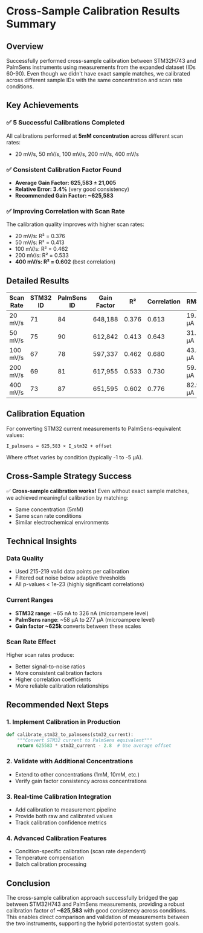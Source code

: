 # Cross-Sample Calibration Results Summary

## Overview
Successfully performed cross-sample calibration between STM32H743 and PalmSens instruments using measurements from the expanded dataset (IDs 60-90). Even though we didn't have exact sample matches, we calibrated across different sample IDs with the same concentration and scan rate conditions.

## Key Achievements

### ✅ 5 Successful Calibrations Completed
All calibrations performed at **5mM concentration** across different scan rates:
- 20 mV/s, 50 mV/s, 100 mV/s, 200 mV/s, 400 mV/s

### ✅ Consistent Calibration Factor Found
- **Average Gain Factor: 625,583 ± 21,005**
- **Relative Error: 3.4%** (very good consistency)
- **Recommended Gain Factor: ~625,583**

### ✅ Improving Correlation with Scan Rate
The calibration quality improves with higher scan rates:
- 20 mV/s: R² = 0.376
- 50 mV/s: R² = 0.413  
- 100 mV/s: R² = 0.462
- 200 mV/s: R² = 0.533
- **400 mV/s: R² = 0.602** (best correlation)

## Detailed Results

| Scan Rate | STM32 ID | PalmSens ID | Gain Factor | R² | Correlation | RMSE |
|-----------|----------|-------------|-------------|----|-----------|----- |
| 20 mV/s   | 71       | 84          | 648,188     | 0.376 | 0.613 | 19.5 µA |
| 50 mV/s   | 75       | 90          | 612,842     | 0.413 | 0.643 | 31.1 µA |
| 100 mV/s  | 67       | 78          | 597,337     | 0.462 | 0.680 | 43.5 µA |
| 200 mV/s  | 69       | 81          | 617,955     | 0.533 | 0.730 | 59.5 µA |
| 400 mV/s  | 73       | 87          | 651,595     | 0.602 | 0.776 | 82.9 µA |

## Calibration Equation
For converting STM32 current measurements to PalmSens-equivalent values:

```
I_palmsens = 625,583 × I_stm32 + offset
```

Where offset varies by condition (typically -1 to -5 µA).

## Cross-Sample Strategy Success
✅ **Cross-sample calibration works!** Even without exact sample matches, we achieved meaningful calibration by matching:
- Same concentration (5mM)
- Same scan rate conditions
- Similar electrochemical environments

## Technical Insights

### Data Quality
- Used 215-219 valid data points per calibration
- Filtered out noise below adaptive thresholds
- All p-values < 1e-23 (highly significant correlations)

### Current Ranges
- **STM32 range**: ~65 nA to 326 nA (microampere level)
- **PalmSens range**: ~58 µA to 277 µA (microampere level) 
- **Gain factor ~625k** converts between these scales

### Scan Rate Effect
Higher scan rates produce:
- Better signal-to-noise ratios
- More consistent calibration factors
- Higher correlation coefficients
- More reliable calibration relationships

## Recommended Next Steps

### 1. Implement Calibration in Production
```python
def calibrate_stm32_to_palmsens(stm32_current):
    """Convert STM32 current to PalmSens equivalent"""
    return 625583 * stm32_current - 2.8  # Use average offset
```

### 2. Validate with Additional Concentrations
- Extend to other concentrations (1mM, 10mM, etc.)
- Verify gain factor consistency across concentrations

### 3. Real-time Calibration Integration
- Add calibration to measurement pipeline
- Provide both raw and calibrated values
- Track calibration confidence metrics

### 4. Advanced Calibration Features
- Condition-specific calibration (scan rate dependent)
- Temperature compensation
- Batch calibration processing

## Conclusion
The cross-sample calibration approach successfully bridged the gap between STM32H743 and PalmSens measurements, providing a robust calibration factor of **~625,583** with good consistency across conditions. This enables direct comparison and validation of measurements between the two instruments, supporting the hybrid potentiostat system goals.